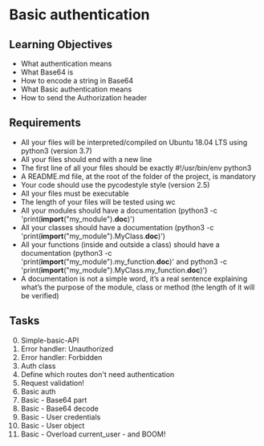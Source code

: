 #  Basic authentication

## Learning Objectives

* What authentication means
* What Base64 is
* How to encode a string in Base64
* What Basic authentication means
* How to send the Authorization header

## Requirements

* All your files will be interpreted/compiled on Ubuntu 18.04 LTS using python3 (version 3.7)
* All your files should end with a new line
* The first line of all your files should be exactly #!/usr/bin/env python3
* A README.md file, at the root of the folder of the project, is mandatory
* Your code should use the pycodestyle style (version 2.5)
* All your files must be executable
* The length of your files will be tested using wc
* All your modules should have a documentation (python3 -c 'print(__import__("my_module").__doc__)')
* All your classes should have a documentation (python3 -c 'print(__import__("my_module").MyClass.__doc__)')
* All your functions (inside and outside a class) should have a documentation (python3 -c 'print(__import__("my_module").my_function.__doc__)' and python3 -c 'print(__import__("my_module").MyClass.my_function.__doc__)')
* A documentation is not a simple word, it’s a real sentence explaining what’s the purpose of the module, class or method (the length of it will be verified)

## Tasks

0. Simple-basic-API 
1. Error handler: Unauthorized 
2. Error handler: Forbidden
3. Auth class 
4. Define which routes don't need authentication 
5. Request validation! 
6. Basic auth
7. Basic - Base64 part 
8. Basic - Base64 decode
9. Basic - User credentials
10. Basic - User object 
11. Basic - Overload current_user - and BOOM! 